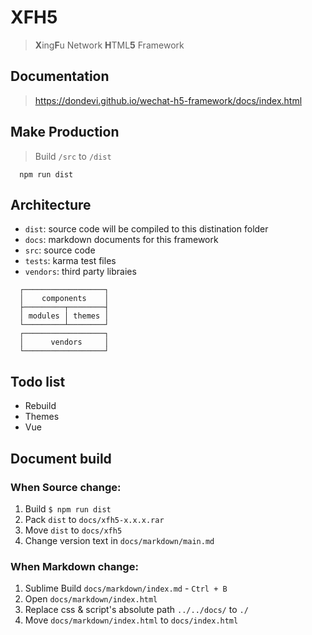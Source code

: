 <!--
/**
 * @author dondevi
 * @create 2016-09-08
 * @update 2017-05-24
 */
-->

# XFH5
> **X**ing**F**u Network **H**TML**5** Framework

## Documentation
> <https://dondevi.github.io/wechat-h5-framework/docs/index.html>


## Make Production
> Build `/src` to `/dist`

```
  npm run dist
```


## Architecture

* `dist`: source code will be compiled to this distination folder
* `docs`: markdown documents for this framework
* `src`:  source code
* `tests`: karma test files
* `vendors`: third party libraies

```
  ┌──────────────────┐
  │    components    │
  ├─────────┬────────┤
  │ modules │ themes │
  └─────────┴────────┘
  ┌──────────────────┐
  │      vendors     │
  └──────────────────┘
```

## Todo list

* Rebuild
* Themes
* Vue


## Document build

### When Source change:
1. Build `$ npm run dist`
2. Pack `dist` to `docs/xfh5-x.x.x.rar`
3. Move `dist` to `docs/xfh5`
4. Change version text in `docs/markdown/main.md`

### When Markdown change:
1. Sublime Build `docs/markdown/index.md` - `Ctrl + B`
2. Open `docs/markdown/index.html`
3. Replace css & script's absolute path `../../docs/` to `./`
4. Move `docs/markdown/index.html` to `docs/index.html`
